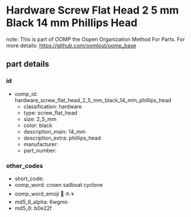 # Hardware Screw Flat Head 2 5 mm Black 14 mm Phillips Head  

note: This is part of OOMP the Oopen Organization Method For Parts. For more details: https://github.com/oomlout/oomp_base

##  part details





### id
* oomp_id: hardware_screw_flat_head_2_5_mm_black_14_mm_phillips_head
  * classification: hardware
  * type: screw_flat_head
  * size: 2_5_mm
  * color: black
  * description_main: 14_mm
  * description_extra: phillips_head
  * manufacturer: 
  * part_number: 

### other_codes
* short_code: 
* oomp_word: crown sailboat cyclone
* oomp_word_emoji :crown: :sailboat: :cyclone:
* md5_6_alpha: 6wgmn
* md5_6: b0e22f
